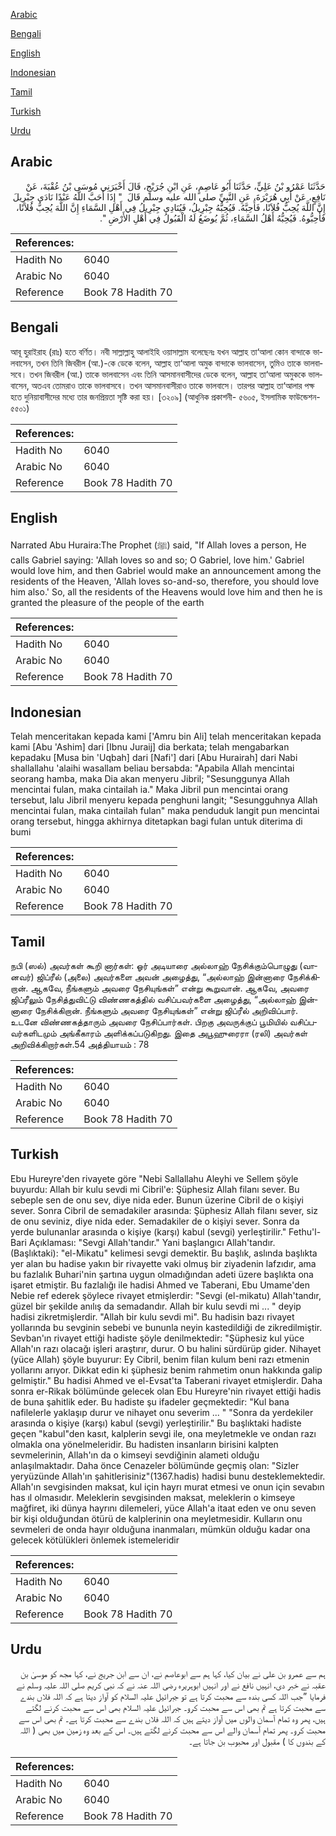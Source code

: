 [Arabic](#arabic)

[Bengali](#bengali)

[English](#english)

[Indonesian](#indonesian)

[Tamil](#tamil)

[Turkish](#turkish)

[Urdu](#urdu)

## Arabic


<div dir="rtl" lang="ar" style={{fontSize:'larger',backgroundColor:'#f8f9fa',padding:20}}>
حَدَّثَنَا عَمْرُو بْنُ عَلِيٍّ، حَدَّثَنَا أَبُو عَاصِمٍ، عَنِ ابْنِ جُرَيْجٍ، قَالَ أَخْبَرَنِي مُوسَى بْنُ عُقْبَةَ، عَنْ نَافِعٍ، عَنْ أَبِي هُرَيْرَةَ، عَنِ النَّبِيِّ صلى الله عليه وسلم قَالَ ‏ "‏ إِذَا أَحَبَّ اللَّهُ عَبْدًا نَادَى جِبْرِيلَ إِنَّ اللَّهَ يُحِبُّ فُلاَنًا، فَأَحِبَّهُ‏.‏ فَيُحِبُّهُ جِبْرِيلُ، فَيُنَادِي جِبْرِيلُ فِي أَهْلِ السَّمَاءِ إِنَّ اللَّهَ يُحِبُّ فُلاَنًا، فَأَحِبُّوهُ‏.‏ فَيُحِبُّهُ أَهْلُ السَّمَاءِ، ثُمَّ يُوضَعُ لَهُ الْقَبُولُ فِي أَهْلِ الأَرْضِ ‏"‏‏.‏
</div>
<div style={{backgroundColor:'#f8f9fa',padding:20, marginBottom: 10}}><table> <thead> <tr> <th>References:</th> <th></th> </tr> </thead> <tbody><tr><td>Hadith No</td><td>6040</td></tr><tr><td>Arabic No</td><td>6040</td></tr><tr><td>Reference</td><td>Book 78 Hadith 70</td></tr></tbody></table></div>

## Bengali


<div dir="ltr" lang="bn" style={{fontSize:'larger',backgroundColor:'#f8f9fa',padding:20}}>
আবূ হুরাইরাহ (রাঃ) হতে বর্ণিত। নবী সাল্লাল্লাহু আলাইহি ওয়াসাল্লাম বলেছেনঃ যখন আল্লাহ তা‘আলা কোন বান্দাকে ভালবাসেন, তখন তিনি জিবরীল (আ.)-কে ডেকে বলেন, আল্লাহ তা‘আলা অমুক বান্দাকে ভালবাসেন, তুমিও তাকে ভালবাসবে। তখন জিবরীল (আ.) তাকে ভালবাসেন এবং তিনি আসমানবাসীদের ডেকে বলেন, আল্লাহ তা‘আলা অমুককে ভালবাসেন, অতএব তোমরাও তাকে ভালবাসবে। তখন আসমানবাসীরাও তাকে ভালবাসে। তারপর আল্লাহ তা‘আলার পক্ষ হতে দুনিয়াবাসীদের মধ্যে তার জনপ্রিয়তা সৃষ্টি করা হয়। [৩২০৯] (আধুনিক প্রকাশনী- ৫৬০৫, ইসলামিক ফাউন্ডেশন- ৫৫০১)
</div>
<div style={{backgroundColor:'#f8f9fa',padding:20, marginBottom: 10}}><table> <thead> <tr> <th>References:</th> <th></th> </tr> </thead> <tbody><tr><td>Hadith No</td><td>6040</td></tr><tr><td>Arabic No</td><td>6040</td></tr><tr><td>Reference</td><td>Book 78 Hadith 70</td></tr></tbody></table></div>

## English


<div dir="ltr" lang="en" style={{fontSize:'larger',backgroundColor:'#f8f9fa',padding:20}}>
Narrated Abu Huraira:The Prophet (ﷺ) said, "If Allah loves a person, He calls Gabriel saying: 'Allah loves so and so; O Gabriel, love him.' Gabriel would love him, and then Gabriel would make an announcement among the residents of the Heaven, 'Allah loves so-and-so, therefore, you should love him also.' So, all the residents of the Heavens would love him and then he is granted the pleasure of the people of the earth
</div>
<div style={{backgroundColor:'#f8f9fa',padding:20, marginBottom: 10}}><table> <thead> <tr> <th>References:</th> <th></th> </tr> </thead> <tbody><tr><td>Hadith No</td><td>6040</td></tr><tr><td>Arabic No</td><td>6040</td></tr><tr><td>Reference</td><td>Book 78 Hadith 70</td></tr></tbody></table></div>

## Indonesian


<div dir="ltr" lang="id" style={{fontSize:'larger',backgroundColor:'#f8f9fa',padding:20}}>
Telah menceritakan kepada kami ['Amru bin Ali] telah menceritakan kepada kami [Abu 'Ashim] dari [Ibnu Juraij] dia berkata; telah mengabarkan kepadaku [Musa bin 'Uqbah] dari [Nafi'] dari [Abu Hurairah] dari Nabi shallallahu 'alaihi wasallam beliau bersabda: "Apabila Allah mencintai seorang hamba, maka Dia akan menyeru Jibril; "Sesunggunya Allah mencintai fulan, maka cintailah ia." Maka Jibril pun mencintai orang tersebut, lalu Jibril menyeru kepada penghuni langit; "Sesungguhnya Allah mencintai fulan, maka cintailah fulan" maka penduduk langit pun mencintai orang tersebut, hingga akhirnya ditetapkan bagi fulan untuk diterima di bumi
</div>
<div style={{backgroundColor:'#f8f9fa',padding:20, marginBottom: 10}}><table> <thead> <tr> <th>References:</th> <th></th> </tr> </thead> <tbody><tr><td>Hadith No</td><td>6040</td></tr><tr><td>Arabic No</td><td>6040</td></tr><tr><td>Reference</td><td>Book 78 Hadith 70</td></tr></tbody></table></div>

## Tamil


<div dir="ltr" lang="ta" style={{fontSize:'larger',backgroundColor:'#f8f9fa',padding:20}}>
நபி (ஸல்) அவர்கள் கூறி னார்கள்: ஓர் அடியாரை அல்லாஹ் நேசிக்கும்பொழுது (வானவர்) ஜிப்ரீல் (அலை) அவர்களை அவன் அழைத்து, “அல்லாஹ் இன்னாரை நேசிக்கிறான். ஆகவே, நீங்களும் அவரை நேசியுங்கள்” என்று கூறுவான். ஆகவே, அவரை ஜிப்ரீலும் நேசித்துவிட்டு விண்ணகத்தில் வசிப்பவர்களை அழைத்து, “அல்லாஹ் இன்னாரை நேசிக்கிறான். நீங்களும் அவரை நேசியுங்கள்” என்று ஜிப்ரீல் அறிவிப்பார். உடனே விண்ணகத்தாரும் அவரை நேசிப்பார்கள். பிறகு அவருக்குப் பூமியில் வசிப்பவர்களிடமும் அங்கீகாரம் அளிக்கப்படுகிறது. இதை அபூஹுரைரா (ரலி) அவர்கள் அறிவிக்கிறார்கள்.54 அத்தியாயம் : 78
</div>
<div style={{backgroundColor:'#f8f9fa',padding:20, marginBottom: 10}}><table> <thead> <tr> <th>References:</th> <th></th> </tr> </thead> <tbody><tr><td>Hadith No</td><td>6040</td></tr><tr><td>Arabic No</td><td>6040</td></tr><tr><td>Reference</td><td>Book 78 Hadith 70</td></tr></tbody></table></div>

## Turkish


<div dir="ltr" lang="tr" style={{fontSize:'larger',backgroundColor:'#f8f9fa',padding:20}}>
Ebu Hureyre'den rivayete göre "Nebi Sallallahu Aleyhi ve Sellem şöyle buyurdu: Allah bir kulu sevdi mi Cibril'e: Şüphesiz Allah filanı sever. Bu sebeple sen de onu sev, diye nida eder. Bunun üzerine Cibril de o kişiyi sever. Sonra Cibril de semadakiler arasında: Şüphesiz Allah filanı sever, siz de onu seviniz, diye nida eder. Semadakiler de o kişiyi sever. Sonra da yerde bulunanlar arasında o kişiye (karşı) kabul (sevgi) yerleştirilir." Fethu'l-Bari Açıklaması: "Sevgi Allah'tandır." Yani başlangıcı Allah'tandır. (Başlıktaki): "el-Mikatu" kelimesi sevgi demektir. Bu başlık, aslında başlıkta yer alan bu hadise yakın bir rivayette vaki olmuş bir ziyadenin lafzıdır, ama bu fazlalık Buhari'nin şartına uygun olmadığından adeti üzere başlıkta ona işaret etmiştir. Bu fazlalığı ile hadisi Ahmed ve Taberani, Ebu Umame'den Nebie ref ederek şöylece rivayet etmişlerdir: "Sevgi (el-mikatu) Allah'tandır, güzel bir şekilde anılış da semadandır. Allah bir kulu sevdi mi ... " deyip hadisi zikretmişlerdir. "Allah bir kulu sevdi mi". Bu hadisin bazı rivayet yollarında bu sevginin sebebi ve bununla neyin kastedildiği de zikredilmiştir. Sevban'ın rivayet ettiği hadiste şöyle denilmektedir: "Şüphesiz kul yüce Allah'ın razı olacağı işleri araştırır, durur. O bu halini sürdürüp gider. Nihayet (yüce Allah) şöyle buyurur: Ey Cibril, benim filan kulum beni razı etmenin yollarını arıyor. Dikkat edin ki şüphesiz benim rahmetim onun hakkında galip gelmiştir." Bu hadisi Ahmed ve el-Evsat'ta Taberani rivayet etmişlerdir. Daha sonra er-Rikak bölümünde gelecek olan Ebu Hureyre'nin rivayet ettiği hadis de buna şahitlik eder. Bu hadiste şu ifadeler geçmektedir: "Kul bana nafilelerle yaklaşıp durur ve nihayet onu severim ... " "Sonra da yerdekiler arasında o kişiye (karşı) kabul (sevgi) yerleştirilir." Bu başlıktaki hadiste geçen "kabul"den kasıt, kalplerin sevgi ile, ona meyletmekle ve ondan razı olmakla ona yönelmeleridir. Bu hadisten insanların birisini kalpten sevmelerinin, Allah'ın da o kimseyi sevdiğinin alameti olduğu anlaşılmaktadır. Daha önce Cenazeler bölümünde geçmiş olan: "Sizler yeryüzünde Allah'ın şahitlerisiniz"(1367.hadis) hadisi bunu desteklemektedir. Allah'ın sevgisinden maksat, kul için hayrı murat etmesi ve onun için sevabın has ıl olmasıdır. Meleklerin sevgisinden maksat, meleklerin o kimseye mağfiret, iki dünya hayrını dilemeleri, yüce Allah'a itaat eden ve onu seven bir kişi olduğundan ötürü de kalplerinin ona meyletmesidir. Kulların onu sevmeleri de onda hayır olduğuna inanmaları, mümkün olduğu kadar ona gelecek kötülükleri önlemek istemeleridir
</div>
<div style={{backgroundColor:'#f8f9fa',padding:20, marginBottom: 10}}><table> <thead> <tr> <th>References:</th> <th></th> </tr> </thead> <tbody><tr><td>Hadith No</td><td>6040</td></tr><tr><td>Arabic No</td><td>6040</td></tr><tr><td>Reference</td><td>Book 78 Hadith 70</td></tr></tbody></table></div>

## Urdu


<div dir="rtl" lang="ur" style={{fontSize:'larger',backgroundColor:'#f8f9fa',padding:20}}>
ہم سے عمرو بن علی نے بیان کیا، کہا ہم سے ابوعاصم نے، ان سے ابن جریج نے، کہا مجھ کو موسیٰ بن عقبہ نے خبر دی، انہیں نافع نے اور انہیں ابوہریرہ رضی اللہ عنہ نے کہ نبی کریم صلی اللہ علیہ وسلم نے فرمایا ”جب اللہ کسی بندہ سے محبت کرتا ہے تو جبرائیل علیہ السلام کو آواز دیتا ہے کہ اللہ فلاں بندے سے محبت کرتا ہے تم بھی اس سے محبت کرو۔ جبرائیل علیہ السلام بھی اس سے محبت کرنے لگتے ہیں، پھر وہ تمام آسمان والوں میں آواز دیتے ہیں کہ اللہ فلاں بندے سے محبت کرتا ہے۔ تم بھی اس سے محبت کرو۔ پھر تمام آسمان والے اس سے محبت کرنے لگتے ہیں۔ اس کے بعد وہ زمین میں بھی ( اللہ کے بندوں کا ) مقبول اور محبوب بن جاتا ہے۔
</div>
<div style={{backgroundColor:'#f8f9fa',padding:20, marginBottom: 10}}><table> <thead> <tr> <th>References:</th> <th></th> </tr> </thead> <tbody><tr><td>Hadith No</td><td>6040</td></tr><tr><td>Arabic No</td><td>6040</td></tr><tr><td>Reference</td><td>Book 78 Hadith 70</td></tr></tbody></table></div>